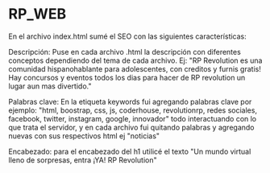 # RP_WEB

En el archivo index.html sumé el SEO con las siguientes características:

Descripción: Puse en cada archivo .html la descripción con diferentes conceptos dependiendo del tema de cada archivo. 
Ej: "RP Revolution es una comunidad hispanohablante para adolescentes, con creditos y furnis gratis! Hay concursos y eventos todos los dias para hacer de RP revolution un lugar aun mas divertido."

Palabras clave: En la etiqueta keywords fui agregando palabras clave por ejemplo: "html, boostrap, css, js, coderhouse, revolutionrp, redes sociales, facebook, twitter, instagram, google, innovador"
todo interactuando con lo que trata el servidor, y en cada archivo fui quitando palabras y agregando nuevas con sus respectivos html ej "noticias"

Encabezado: para el encabezado del h1 utilicé el texto "Un mundo virtual lleno de sorpresas, entra ¡YA! RP Revolution"
